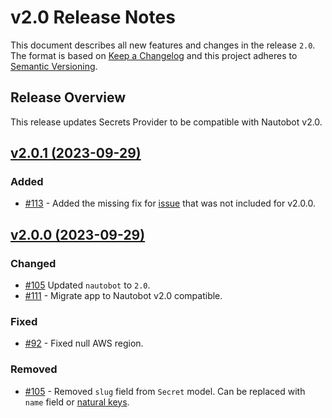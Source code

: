 # v2.0 Release Notes

This document describes all new features and changes in the release `2.0`. The format is based on [Keep a Changelog](https://keepachangelog.com/en/1.0.0/) and this project adheres to [Semantic Versioning](https://semver.org/spec/v2.0.0.html).

## Release Overview

This release updates Secrets Provider to be compatible with Nautobot v2.0.

## [v2.0.1 (2023-09-29)](https://github.com/nautobot/nautobot-app-secrets-providers/releases/tag/v2.0.1)

### Added

- [#113](https://github.com/nautobot/nautobot-app-secrets-providers/issues/113) - Added the missing fix for [issue](https://github.com/nautobot/nautobot-app-secrets-providers/issues/91) that was not included for v2.0.0.

## [v2.0.0 (2023-09-29)](https://github.com/nautobot/nautobot-app-secrets-providers/releases/tag/v2.0.0)

### Changed

- [#105](https://github.com/nautobot/nautobot-app-secrets-providers/pull/106) Updated `nautobot` to `2.0`.
- [#111](https://github.com/nautobot/nautobot-app-secrets-providers/issues/111) - Migrate app to Nautobot v2.0 compatible.

### Fixed

- [#92](https://github.com/nautobot/nautobot-app-secrets-providers/issues/92) - Fixed null AWS region.

### Removed

- [#105](https://github.com/nautobot/nautobot-app-secrets-providers/pull/106) - Removed `slug` field from `Secret` model. Can be replaced with `name` field or [natural keys](https://docs.nautobot.com/projects/core/en/next/development/apps/migration/model-updates/global/#replace-the-usage-of-slugs-with-composite-keys).
